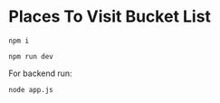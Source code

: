 # Places To Visit Bucket List

```
npm i
```

```
npm run dev
```
For backend run:
```
node app.js
```
